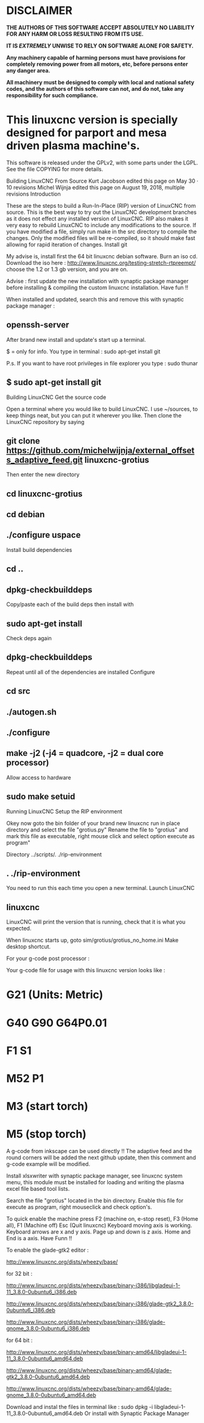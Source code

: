 # DISCLAIMER

**THE AUTHORS OF THIS SOFTWARE ACCEPT ABSOLUTELY NO LIABILITY FOR ANY
HARM OR LOSS RESULTING FROM ITS USE.**

**IT IS _EXTREMELY_ UNWISE TO RELY ON SOFTWARE ALONE FOR SAFETY.**

**Any machinery capable of harming persons must have provisions for
completely removing power from all motors, etc, before persons enter
any danger area.**

**All machinery must be designed to comply with local and national
safety codes, and the authors of this software can not, and do not,
take any responsibility for such compliance.**

# This linuxcnc version is specially designed for parport and mesa driven plasma machine's.

This software is released under the GPLv2, with some parts under the LGPL.
See the file COPYING for more details.

Building LinuxCNC From Source
Kurt Jacobson edited this page on May 30 · 10 revisions
Michel Wijnja edited this page on August 19, 2018, multiple revisions
Introduction

These are the steps to build a Run-In-Place (RIP) version of LinuxCNC from source. This is the best way to try out the LinuxCNC development branches as it does not effect any installed version of LinuxCNC. RIP also makes it very easy to rebuild LinuxCNC to include any modifications to the source. If you have modified a file, simply run make in the src directory to compile the changes. Only the modified files will be re-compiled, so it should make fast allowing for rapid iteration of changes.
Install git

My advise is, install first the 64 bit linuxcnc debian software.
Burn an iso cd. Download the iso here :
http://www.linuxcnc.org/testing-stretch-rtpreempt/
choose the 1.2 or 1.3 gb version, and you are on.

Advise : first update the new installation with synaptic package manager before installing & compiling the 
custom linuxcnc installation. Have fun !!

When installed and updated, search this and remove this with synaptic package manager :
## openssh-server

After brand new install and update's start up a terminal.

$ = only for info. You type in terminal : sudo apt-get install git

P.s. If you want to have root privileges in file explorer you type : sudo thunar

## $ sudo apt-get install git
Building LinuxCNC
Get the source code

Open a terminal where you would like to build LinuxCNC. I use ~/sources, to keep things neat, but you can put it wherever you like. Then clone the LinuxCNC repository by saying

## git clone https://github.com/michelwijnja/external_offsets_adaptive_feed.git linuxcnc-grotius

Then enter the new directory

## cd linuxcnc-grotius
## cd debian
## ./configure uspace

Install build dependencies

## cd ..
## dpkg-checkbuilddeps

Copy/paste each of the build deps then install with
## sudo apt-get install <dep-name>

Check deps again
## dpkg-checkbuilddeps

Repeat until all of the dependencies are installed
Configure

## cd src
## ./autogen.sh
## ./configure
## make -j2   (-j4 = quadcore, -j2 = dual core processor)

Allow access to hardware
## sudo make setuid
Running LinuxCNC
Setup the RIP environment

Okey now goto the bin folder of your brand new linuxcnc run in place directory 
and select the file "grotius.py" 
Rename the file to "grotius" and mark this file as executable, right mouse click and select option execute as program"

Directory ../scripts/. ./rip-environment   
## . ./rip-environment 

You need to run this each time you open a new terminal.
Launch LinuxCNC

## linuxcnc

LinuxCNC will print the version that is running, check that it is what you expected.

When linuxcnc starts up, goto sim/grotius/grotius_no_home.ini
Make desktop shortcut.

For your g-code post processor :

Your g-code file for usage with this linuxcnc version looks like :

# G21 (Units: Metric)
# G40 G90 G64P0.01
# F1 S1
# M52 P1
# M3 (start torch)
# M5 (stop torch)

A g-code from inkscape can be used directly !!
The adaptive feed and the round corners will be added the next github update, then this comment and g-code example
will be modified.

Install xlsxwriter with synaptic package manager, see linuxcnc system menu, this module must be installed 
for loading and writing the plasma excel file based tool lists.

Search the file "grotius" located in the bin directory. Enable this file for execute as program, right mouseclick
and check option's.

To quick enable the machine press F2 (machine on, e-stop reset), F3 (Home all), F1 (Machine off) Esc (Quit linuxcnc)
Keyboard moving axis is working. Keyboard arrows are x and y axis. Page up and down is z axis. Home and End is a axis.
Have Funn !!

To enable the glade-gtk2 editor :

http://www.linuxcnc.org/dists/wheezy/base/

for 32 bit :

http://www.linuxcnc.org/dists/wheezy/base/binary-i386/libgladeui-1-11_3.8.0-0ubuntu6_i386.deb

http://www.linuxcnc.org/dists/wheezy/base/binary-i386/glade-gtk2_3.8.0-0ubuntu6_i386.deb

http://www.linuxcnc.org/dists/wheezy/base/binary-i386/glade-gnome_3.8.0-0ubuntu6_i386.deb

for 64 bit :

http://www.linuxcnc.org/dists/wheezy/base/binary-amd64/libgladeui-1-11_3.8.0-0ubuntu6_amd64.deb

http://www.linuxcnc.org/dists/wheezy/base/binary-amd64/glade-gtk2_3.8.0-0ubuntu6_amd64.deb

http://www.linuxcnc.org/dists/wheezy/base/binary-amd64/glade-gnome_3.8.0-0ubuntu6_amd64.deb

Download and instal the files in terminal like :
sudo dpkg -i libgladeui-1-11_3.8.0-0ubuntu6_amd64.deb
Or install with Synaptic Package Manager





